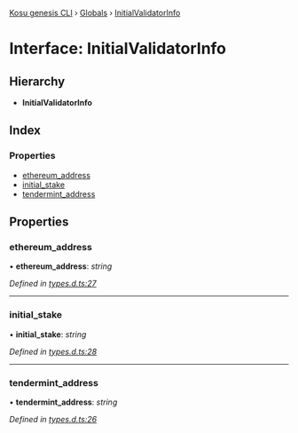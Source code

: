 [Kosu genesis CLI](../README.md) › [Globals](../globals.md) › [InitialValidatorInfo](initialvalidatorinfo.md)

# Interface: InitialValidatorInfo

## Hierarchy

-   **InitialValidatorInfo**

## Index

### Properties

-   [ethereum_address](initialvalidatorinfo.md#ethereum_address)
-   [initial_stake](initialvalidatorinfo.md#initial_stake)
-   [tendermint_address](initialvalidatorinfo.md#tendermint_address)

## Properties

### ethereum_address

• **ethereum_address**: _string_

_Defined in [types.d.ts:27](https://github.com/ParadigmFoundation/kosu-monorepo/blob/55c0be50/packages/kosu-genesis-cli/src/types.d.ts#L27)_

---

### initial_stake

• **initial_stake**: _string_

_Defined in [types.d.ts:28](https://github.com/ParadigmFoundation/kosu-monorepo/blob/55c0be50/packages/kosu-genesis-cli/src/types.d.ts#L28)_

---

### tendermint_address

• **tendermint_address**: _string_

_Defined in [types.d.ts:26](https://github.com/ParadigmFoundation/kosu-monorepo/blob/55c0be50/packages/kosu-genesis-cli/src/types.d.ts#L26)_
